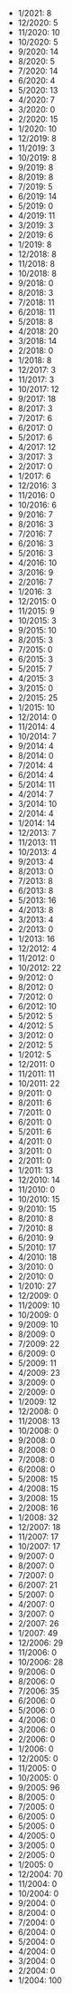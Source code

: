 *  1/2021: 8
*  12/2020: 5
*  11/2020: 10
*  10/2020: 5
*  9/2020: 14
*  8/2020: 5
*  7/2020: 14
*  6/2020: 4
*  5/2020: 13
*  4/2020: 7
*  3/2020: 0
*  2/2020: 15
*  1/2020: 10
*  12/2019: 8
*  11/2019: 3
*  10/2019: 8
*  9/2019: 8
*  8/2019: 8
*  7/2019: 5
*  6/2019: 14
*  5/2019: 0
*  4/2019: 11
*  3/2019: 3
*  2/2019: 6
*  1/2019: 8
*  12/2018: 8
*  11/2018: 8
*  10/2018: 8
*  9/2018: 0
*  8/2018: 3
*  7/2018: 11
*  6/2018: 11
*  5/2018: 8
*  4/2018: 20
*  3/2018: 14
*  2/2018: 0
*  1/2018: 8
*  12/2017: 3
*  11/2017: 3
*  10/2017: 12
*  9/2017: 18
*  8/2017: 3
*  7/2017: 6
*  6/2017: 0
*  5/2017: 6
*  4/2017: 12
*  3/2017: 3
*  2/2017: 0
*  1/2017: 6
*  12/2016: 3
*  11/2016: 0
*  10/2016: 6
*  9/2016: 7
*  8/2016: 3
*  7/2016: 7
*  6/2016: 3
*  5/2016: 3
*  4/2016: 10
*  3/2016: 9
*  2/2016: 7
*  1/2016: 3
*  12/2015: 0
*  11/2015: 9
*  10/2015: 3
*  9/2015: 10
*  8/2015: 3
*  7/2015: 0
*  6/2015: 3
*  5/2015: 7
*  4/2015: 3
*  3/2015: 0
*  2/2015: 25
*  1/2015: 10
*  12/2014: 0
*  11/2014: 4
*  10/2014: 7
*  9/2014: 4
*  8/2014: 0
*  7/2014: 4
*  6/2014: 4
*  5/2014: 11
*  4/2014: 7
*  3/2014: 10
*  2/2014: 4
*  1/2014: 14
*  12/2013: 7
*  11/2013: 11
*  10/2013: 4
*  9/2013: 4
*  8/2013: 0
*  7/2013: 8
*  6/2013: 8
*  5/2013: 16
*  4/2013: 8
*  3/2013: 4
*  2/2013: 0
*  1/2013: 16
*  12/2012: 4
*  11/2012: 0
*  10/2012: 22
*  9/2012: 0
*  8/2012: 0
*  7/2012: 0
*  6/2012: 10
*  5/2012: 5
*  4/2012: 5
*  3/2012: 0
*  2/2012: 5
*  1/2012: 5
*  12/2011: 0
*  11/2011: 11
*  10/2011: 22
*  9/2011: 0
*  8/2011: 6
*  7/2011: 0
*  6/2011: 0
*  5/2011: 6
*  4/2011: 0
*  3/2011: 0
*  2/2011: 0
*  1/2011: 13
*  12/2010: 14
*  11/2010: 0
*  10/2010: 15
*  9/2010: 15
*  8/2010: 8
*  7/2010: 8
*  6/2010: 9
*  5/2010: 17
*  4/2010: 18
*  3/2010: 0
*  2/2010: 0
*  1/2010: 27
*  12/2009: 0
*  11/2009: 10
*  10/2009: 0
*  9/2009: 10
*  8/2009: 0
*  7/2009: 22
*  6/2009: 0
*  5/2009: 11
*  4/2009: 23
*  3/2009: 0
*  2/2009: 0
*  1/2009: 12
*  12/2008: 0
*  11/2008: 13
*  10/2008: 0
*  9/2008: 0
*  8/2008: 0
*  7/2008: 0
*  6/2008: 0
*  5/2008: 15
*  4/2008: 15
*  3/2008: 15
*  2/2008: 16
*  1/2008: 32
*  12/2007: 18
*  11/2007: 17
*  10/2007: 17
*  9/2007: 0
*  8/2007: 0
*  7/2007: 0
*  6/2007: 21
*  5/2007: 0
*  4/2007: 0
*  3/2007: 0
*  2/2007: 26
*  1/2007: 49
*  12/2006: 29
*  11/2006: 0
*  10/2006: 28
*  9/2006: 0
*  8/2006: 0
*  7/2006: 35
*  6/2006: 0
*  5/2006: 0
*  4/2006: 0
*  3/2006: 0
*  2/2006: 0
*  1/2006: 0
*  12/2005: 0
*  11/2005: 0
*  10/2005: 0
*  9/2005: 96
*  8/2005: 0
*  7/2005: 0
*  6/2005: 0
*  5/2005: 0
*  4/2005: 0
*  3/2005: 0
*  2/2005: 0
*  1/2005: 0
*  12/2004: 70
*  11/2004: 0
*  10/2004: 0
*  9/2004: 0
*  8/2004: 0
*  7/2004: 0
*  6/2004: 0
*  5/2004: 0
*  4/2004: 0
*  3/2004: 0
*  2/2004: 0
*  1/2004: 100